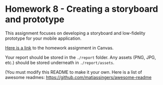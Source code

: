 # Homework 8 - Creating a storyboard and prototype

This assignment focuses on developing a storyboard and low-fidelity prototype for your mobile application.

[Here is a link](https://virginiacommonwealth.instructure.com/courses/93957/assignments/853506) to the homework assignment in Canvas.

Your report should be stored in the ``./report`` folder.  Any assets (PNG, JPG, etc.) should be stored underneath in ``./report/assets``.

(You must modify this README to make it your own.  Here is a list of awesome readmes: <https://github.com/matiassingers/awesome-readme>
